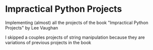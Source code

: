 # Impractical Python Projects
Implementing (almost) all the projects of the book "Impractical Python Projects" by Lee Vaughan

I skipped a couples projects of string manipulation because they are variations of previous projects in the book

